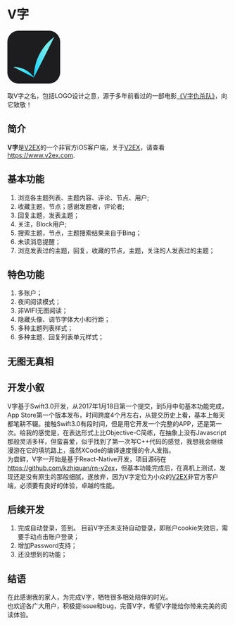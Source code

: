 # V字
![LOGO](LOGO-60@2x.png)    

取V字之名，包括LOGO设计之意，源于多年前看过的一部电影[《V字仇杀队》](https://zh.wikipedia.org/wiki/V%E6%80%AA%E5%AE%A2)，向它致敬！

## 简介
**V字**是[V2EX](https://www.v2ex.com)的一个非官方iOS客户端，关于[V2EX](https://www.v2ex.com)，请查看<https://www.v2ex.com>. 

## 基本功能
1. 浏览各主题列表、主题内容、评论、节点、用户;
2. 收藏主题，节点；感谢发题者，评论者;
3. 回复主题，发表主题；
4. 关注，Block用户;
4. 搜索主题，节点，主题搜索结果来自于Bing；
5. 未读消息提醒；
6. 浏览发表过的主题，回复，收藏的节点，主题，关注的人发表过的主题；

## 特色功能
1. 多账户；
2. 夜间阅读模式；
3. 非WIFI无图阅读；
4. 隐藏头像、调节字体大小和行距；
5. 多种主题列表样式；
6. 多种主题、回复列表单元样式；

## 无图无真相

## 开发小叙
V字基于Swift3.0开发，从2017年1月18日第一个提交，到5月中旬基本功能完成，App Store第一个版本发布，时间跨度4个月左右，从提交历史上看，基本上每天都笔耕不辍。接触Swift3.0有段时间，但是用它开发一个完整的APP，还是第一次。给我的感觉是，在表达形式上比Objective-C简练，在抽象上没有Javascript那般灵活多样，但蛮喜爱，似乎找到了第一次写C++代码的感觉，我想我会继续漫游在它的填坑路上，虽然XCode的编译速度慢的令人发指。    
为尝鲜，V字一开始是基于React-Native开发，项目源码在<https://github.com/kzhiquan/rn-v2ex>，但基本功能完成后，在真机上测试，发现还是没有原生的那般细腻，遂放弃，因为V字定位为小众的[V2EX](https://www.v2ex.com)非官方客户端，必须要有良好的体验，卓越的性能。

## 后续开发
1. 完成自动登录，签到。 目前V字还未支持自动登录，即账户cookie失效后，需要手动点击账户登录；
2. 增加Password支持；
3. 还没想到的功能；

## 结语
在此感谢我的家人，为完成V字，牺牲很多相处陪伴的时光。    
也欢迎各广大用户，积极提issue和bug，完善V字，希望V字能给你带来完美的阅读体验。




